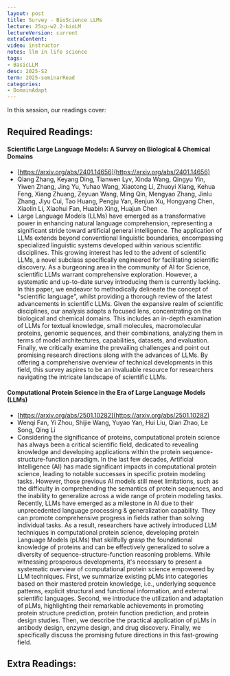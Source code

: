 ```yaml
---
layout: post
title: Survey - BioScience LLMs 
lecture: 25sp-w2.2-bioLM
lectureVersion: current
extraContent: 
video: instructor
notes: llm in life science
tags:
- BasicLLM
desc: 2025-S2
term: 2025-seminarRead
categories:
- DomainAdapt
---
```



In this session, our readings cover: 

## Required Readings: 


####  Scientific Large Language Models: A Survey on Biological & Chemical Domains
+ [https://arxiv.org/abs/2401.14656](https://arxiv.org/abs/2401.14656)
+ Qiang Zhang, Keyang Ding, Tianwen Lyv, Xinda Wang, Qingyu Yin, Yiwen Zhang, Jing Yu, Yuhao Wang, Xiaotong Li, Zhuoyi Xiang, Kehua Feng, Xiang Zhuang, Zeyuan Wang, Ming Qin, Mengyao Zhang, Jinlu Zhang, Jiyu Cui, Tao Huang, Pengju Yan, Renjun Xu, Hongyang Chen, Xiaolin Li, Xiaohui Fan, Huabin Xing, Huajun Chen
+ Large Language Models (LLMs) have emerged as a transformative power in enhancing natural language comprehension, representing a significant stride toward artificial general intelligence. The application of LLMs extends beyond conventional linguistic boundaries, encompassing specialized linguistic systems developed within various scientific disciplines. This growing interest has led to the advent of scientific LLMs, a novel subclass specifically engineered for facilitating scientific discovery. As a burgeoning area in the community of AI for Science, scientific LLMs warrant comprehensive exploration. However, a systematic and up-to-date survey introducing them is currently lacking. In this paper, we endeavor to methodically delineate the concept of "scientific language", whilst providing a thorough review of the latest advancements in scientific LLMs. Given the expansive realm of scientific disciplines, our analysis adopts a focused lens, concentrating on the biological and chemical domains. This includes an in-depth examination of LLMs for textual knowledge, small molecules, macromolecular proteins, genomic sequences, and their combinations, analyzing them in terms of model architectures, capabilities, datasets, and evaluation. Finally, we critically examine the prevailing challenges and point out promising research directions along with the advances of LLMs. By offering a comprehensive overview of technical developments in this field, this survey aspires to be an invaluable resource for researchers navigating the intricate landscape of scientific LLMs.





#### Computational Protein Science in the Era of Large Language Models (LLMs)
+ [https://arxiv.org/abs/2501.10282](https://arxiv.org/abs/2501.10282)
+ Wenqi Fan, Yi Zhou, Shijie Wang, Yuyao Yan, Hui Liu, Qian Zhao, Le Song, Qing Li
+ Considering the significance of proteins, computational protein science has always been a critical scientific field, dedicated to revealing knowledge and developing applications within the protein sequence-structure-function paradigm. In the last few decades, Artificial Intelligence (AI) has made significant impacts in computational protein science, leading to notable successes in specific protein modeling tasks. However, those previous AI models still meet limitations, such as the difficulty in comprehending the semantics of protein sequences, and the inability to generalize across a wide range of protein modeling tasks. Recently, LLMs have emerged as a milestone in AI due to their unprecedented language processing & generalization capability. They can promote comprehensive progress in fields rather than solving individual tasks. As a result, researchers have actively introduced LLM techniques in computational protein science, developing protein Language Models (pLMs) that skillfully grasp the foundational knowledge of proteins and can be effectively generalized to solve a diversity of sequence-structure-function reasoning problems. While witnessing prosperous developments, it's necessary to present a systematic overview of computational protein science empowered by LLM techniques. First, we summarize existing pLMs into categories based on their mastered protein knowledge, i.e., underlying sequence patterns, explicit structural and functional information, and external scientific languages. Second, we introduce the utilization and adaptation of pLMs, highlighting their remarkable achievements in promoting protein structure prediction, protein function prediction, and protein design studies. Then, we describe the practical application of pLMs in antibody design, enzyme design, and drug discovery. Finally, we specifically discuss the promising future directions in this fast-growing field.


## Extra Readings: 

<!--excerpt.start-->
